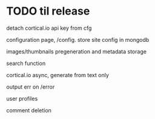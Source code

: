 # TODO til release

detach cortical.io api key from cfg

configuration page, /config. store site config in mongodb

images/thumbnails pregeneration and metadata storage

search function

cortical.io async, generate from text only

output err on /error

user profiles

comment deletion
